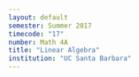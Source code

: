 ```yaml
---
layout: default
semester: Summer 2017
timecode: "17"
number: Math 4A
title: "Linear Algebra"
institution: "UC Santa Barbara"
---
```

